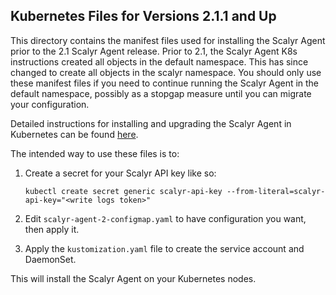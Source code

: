 ## Kubernetes Files for Versions 2.1.1 and Up

This directory contains the manifest files used for installing the Scalyr Agent prior to the 2.1 Scalyr Agent release.
Prior to 2.1, the Scalyr Agent K8s instructions created all objects in the default namespace. This has since changed to
create all objects in the scalyr namespace. You should only use these manifest files if you need to continue running the
Scalyr Agent in the default namespace, possibly as a stopgap measure until you can migrate your configuration.

Detailed instructions for installing and upgrading the Scalyr Agent in Kubernetes can be found [here](https://app.scalyr.com/help/install-agent-kubernetes).

The intended way to use these files is to:
1. Create a secret for your Scalyr API key like so:

    ```kubectl create secret generic scalyr-api-key --from-literal=scalyr-api-key="<write logs token>"```

2. Edit `scalyr-agent-2-configmap.yaml` to have configuration you want, then apply it.
3. Apply the `kustomization.yaml` file to create the service account and DaemonSet.

This will install the Scalyr Agent on your Kubernetes nodes.
